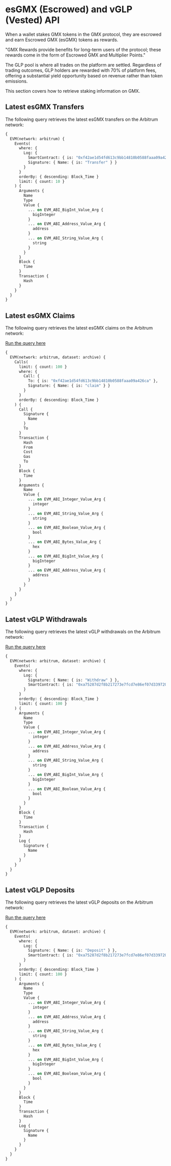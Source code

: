 # esGMX (Escrowed) and vGLP (Vested) API 

When a wallet stakes GMX tokens in the GMX protocol, they are escrowed and earn Escrowed GMX (esGMX) tokens as rewards.

"GMX Rewards provide benefits for long-term users of the protocol; these rewards come in the form of Escrowed GMX and Multiplier Points."

The GLP pool is where all trades on the platform are settled. Regardless of trading outcomes, GLP holders are rewarded with 70% of platform fees, offering a substantial yield opportunity based on revenue rather than token emissions.

This section covers how to retrieve staking information on GMX.

## Latest esGMX Transfers

The following query retrieves the latest esGMX transfers on the Arbitrum network:

```graphql
{
  EVM(network: arbitrum) {
    Events(
      where: {
        Log: {
          SmartContract: { is: "0xf42ae1d54fd613c9bb14810b0588faaa09a426ca" }, 
          Signature: { Name: { is: "Transfer" } }
        }
      }
      orderBy: { descending: Block_Time }
      limit: { count: 10 }
    ) {
      Arguments {
        Name
        Type
        Value {
          ... on EVM_ABI_BigInt_Value_Arg {
            bigInteger
          }
          ... on EVM_ABI_Address_Value_Arg {
            address
          }
          ... on EVM_ABI_String_Value_Arg {
            string
          }
        }
      }
      Block {
        Time
      }
      Transaction {
        Hash
      }
    }
  }
}
```

## Latest esGMX Claims

The following query retrieves the latest esGMX claims on the Arbitrum network:

[Run the query here](https://ide.bitquery.io/latest-esGMX-Claims)

```graphql
{
  EVM(network: arbitrum, dataset: archive) {
    Calls(
      limit: { count: 100 }
      where: {
        Call: {
          To: { is: "0xf42ae1d54fd613c9bb14810b0588faaa09a426ca" },
          Signature: { Name: { is: "claim" } }
        }
      }
      orderBy: { descending: Block_Time }
    ) {
      Call {
        Signature {
          Name
        }
        To
      }
      Transaction {
        Hash
        From
        Cost
        Gas
        To
      }
      Block {
        Time
      }
      Arguments {
        Name
        Value {
          ... on EVM_ABI_Integer_Value_Arg {
            integer
          }
          ... on EVM_ABI_String_Value_Arg {
            string
          }
          ... on EVM_ABI_Boolean_Value_Arg {
            bool
          }
          ... on EVM_ABI_Bytes_Value_Arg {
            hex
          }
          ... on EVM_ABI_BigInt_Value_Arg {
            bigInteger
          }
          ... on EVM_ABI_Address_Value_Arg {
            address
          }
        }
      }
    }
  }
}
```

## Latest vGLP Withdrawals

The following query retrieves the latest vGLP withdrawals on the Arbitrum network:

[Run the query here](https://ide.bitquery.io/latest-vGLP-Withdraw-Events)

```graphql
{
  EVM(network: arbitrum, dataset: archive) {
    Events(
      where: {
        Log: {
          Signature: { Name: { is: "Withdraw" } },
          SmartContract: { is: "0xa75287d2f8b217273e7fcd7e86ef07d33972042e" }
        }
      }
      orderBy: { descending: Block_Time }
      limit: { count: 100 }
    ) {
      Arguments {
        Name
        Type
        Value {
          ... on EVM_ABI_Integer_Value_Arg {
            integer
          }
          ... on EVM_ABI_Address_Value_Arg {
            address
          }
          ... on EVM_ABI_String_Value_Arg {
            string
          }
          ... on EVM_ABI_BigInt_Value_Arg {
            bigInteger
          }
          ... on EVM_ABI_Boolean_Value_Arg {
            bool
          }
        }
      }
      Block {
        Time
      }
      Transaction {
        Hash
      }
      Log {
        Signature {
          Name
        }
      }
    }
  }
}
```

## Latest vGLP Deposits

The following query retrieves the latest vGLP deposits on the Arbitrum network:

[Run the query here](https://ide.bitquery.io/latest-vGLP-Deposit-Events)

```graphql
{
  EVM(network: arbitrum, dataset: archive) {
    Events(
      where: {
        Log: {
          Signature: { Name: { is: "Deposit" } },
          SmartContract: { is: "0xa75287d2f8b217273e7fcd7e86ef07d33972042e" }
        }
      }
      orderBy: { descending: Block_Time }
      limit: { count: 100 }
    ) {
      Arguments {
        Name
        Type
        Value {
          ... on EVM_ABI_Integer_Value_Arg {
            integer
          }
          ... on EVM_ABI_Address_Value_Arg {
            address
          }
          ... on EVM_ABI_String_Value_Arg {
            string
          }
          ... on EVM_ABI_Bytes_Value_Arg {
            hex
          }
          ... on EVM_ABI_BigInt_Value_Arg {
            bigInteger
          }
          ... on EVM_ABI_Boolean_Value_Arg {
            bool
          }
        }
      }
      Block {
        Time
      }
      Transaction {
        Hash
      }
      Log {
        Signature {
          Name
        }
      }
    }
  }
}
```